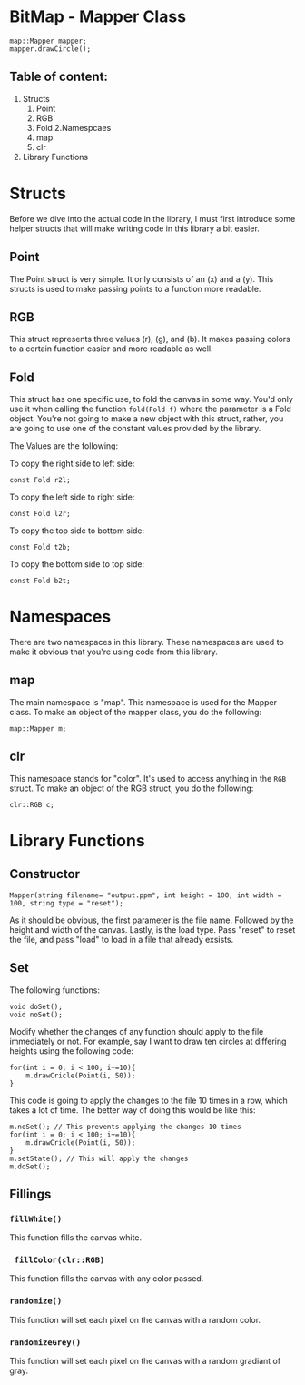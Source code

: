 # BitMap - Mapper Class
```
map::Mapper mapper;
mapper.drawCircle();
```

## Table of content:
1. Structs
    1. Point
    2. RGB
    3. Fold
2.Namespcaes
    1. map
    2. clr
3. Library Functions

# Structs
Before we dive into the actual code in the library, I must first introduce some helper structs that will make writing code in this library a bit easier.

## Point
The Point struct is very simple. It only consists of an (x) and a (y). This structs is used to make passing points to a function more readable.

## RGB
This struct represents three values (r), (g), and (b). It makes passing colors to a certain function easier and more readable as well.

## Fold
This struct has one specific use, to fold the canvas in some way. You'd only use it when calling the function ```fold(Fold f)``` where the parameter is a Fold object. You're not going to make a new object with this struct, rather, you are going to use one of the constant values provided by the library.

The Values are the following:

To copy the right side to left side:
```
const Fold r2l;
```

To copy the left side to right side:
```
const Fold l2r;
```

To copy the top side to bottom side:
```
const Fold t2b;
```

To copy the bottom side to top side:
```
const Fold b2t;
```


# Namespaces
There are two namespaces in this library. These namespaces are used to make it obvious that you're using code from this library.

## map

The main namespace is "map". This namespace is used for the Mapper class. To make an object of the mapper class, you do the following:
```
map::Mapper m;
```

## clr
This namespace stands for "color". It's used to access anything in the ```RGB``` struct. To make an object of the RGB struct, you do the following:
```
clr::RGB c;
```

# Library Functions

## Constructor

```
Mapper(string filename= "output.ppm", int height = 100, int width = 100, string type = "reset");
```
As it should be obvious, the first parameter is the file name. Followed by the height and width of the canvas. Lastly, is the load type. Pass "reset" to reset the file, and pass "load" to load in a file that already exsists.

## Set
The following functions:
```
void doSet();
void noSet();
```
Modify whether the changes of any function should apply to the file immediately or not. For example, say I want to draw ten circles at differing heights using the following code:
```
for(int i = 0; i < 100; i+=10){
    m.drawCricle(Point(i, 50));
}
```
This code is going to apply the changes to the file 10 times in a row, which takes a lot of time. The better way of doing this would be like this:
```
m.noSet(); // This prevents applying the changes 10 times
for(int i = 0; i < 100; i+=10){
    m.drawCricle(Point(i, 50));
}
m.setState(); // This will apply the changes
m.doSet();
```
## Fillings
### ``` fillWhite() ```
This function fills the canvas white.

### ``` fillColor(clr::RGB)```
This function fills the canvas with any color passed.

### ``` randomize() ```
This function will set each pixel on the canvas with a random color.

### ``` randomizeGrey() ```
This function will set each pixel on the canvas with a random gradiant of gray.


